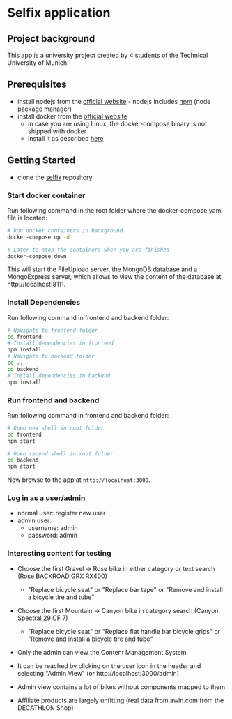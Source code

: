 # Selfix application

## Project background
This app is a university project created by 4 students of the Technical University of Munich.

## Prerequisites

- install nodejs from the [official website](https://nodejs.org/en/) - nodejs includes [npm](https://www.npmjs.com/) (node package manager)
- install docker from the [official website](https://docs.docker.com/get-docker/)
  - in case you are using Linux, the docker-compose binary is not shipped with docker
  - install it as described [here](https://docs.docker.com/compose/install/)

## Getting Started

- clone the [selfix](https://gitlab.lrz.de/seba-master-2021/team-44/selfix) repository

### Start docker container 

Run following command in the root folder where the docker-compose.yaml file is located: 
```bash
# Run docker containers in background
docker-compose up -d

# Later to stop the containers when you are finished
docker-compose down
```

This will start the FileUpload server, the MongoDB database and a MongoExpress server, which allows to view the content of the database at http://localhost:8111.

### Install Dependencies

Run following command in frontend and backend folder: 
```bash
# Navigate to frontend folder
cd frontend
# Install dependencies in frontend
npm install
# Navigate to backend folder
cd ..
cd backend
# Install dependencies in backend
npm install
```

### Run frontend and backend

Run following command in frontend and backend folder:
```bash
# Open new shell in root folder
cd frontend
npm start

# Open second shell in root folder
cd backend
npm start
```

Now browse to the app at `http://localhost:3000`.

### Log in as a user/admin
- normal user: register new user 
- admin user: 
  - username: admin 
  - password: admin

### Interesting content for testing

- Choose the first Gravel -> Rose bike in either category or text search (Rose BACKROAD GRX RX400)
  - "Replace bicycle seat" or "Replace  bar tape" or "Remove and install a bicycle tire and tube"
- Choose the first Mountain -> Canyon bike in category search (Canyon Spectral 29 CF 7)
  - "Replace bicycle seat" or "Replace flat handle bar bicycle grips" or "Remove and install a bicycle tire and tube"


- Only the admin can view the Content Management System
- It can be reached by clicking on the user icon in the header and selecting "Admin View" (or http://localhost:3000/admin)
- Admin view contains a lot of bikes without components mapped to them
- Affiliate products are largely unfitting (real data from awin.com from the DECATHLON Shop)

